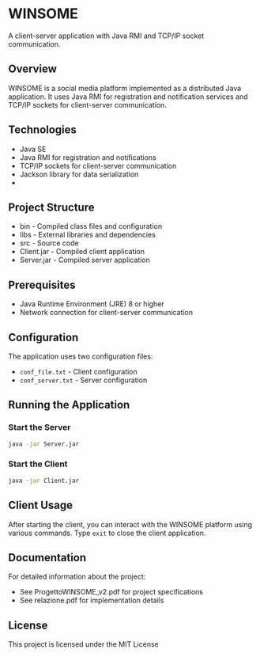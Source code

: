 # WINSOME

A client-server application with Java RMI and TCP/IP socket communication.

## Overview

WINSOME is a social media platform implemented as a distributed Java application. It uses Java RMI for registration and notification services and TCP/IP sockets for client-server communication.

## Technologies

- Java SE
- Java RMI for registration and notifications
- TCP/IP sockets for client-server communication
- Jackson library for data serialization
- 
## Project Structure

- bin - Compiled class files and configuration
- libs - External libraries and dependencies
- src - Source code
- Client.jar - Compiled client application
- Server.jar - Compiled server application

## Prerequisites

- Java Runtime Environment (JRE) 8 or higher
- Network connection for client-server communication

## Configuration

The application uses two configuration files:
- `conf_file.txt` - Client configuration
- `conf_server.txt` - Server configuration

## Running the Application

### Start the Server
```bash
java -jar Server.jar
```

### Start the Client
```bash
java -jar Client.jar
```
## Client Usage

After starting the client, you can interact with the WINSOME platform using various commands.
Type `exit` to close the client application.


## Documentation

For detailed information about the project:
- See ProgettoWINSOME_v2.pdf for project specifications
- See relazione.pdf for implementation details

## License

This project is licensed under the MIT License